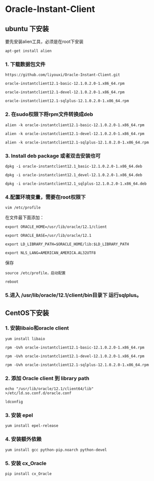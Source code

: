 # Oracle-Instant-Client
## ubuntu 下安装 
要先安装alien工具，必须是在root下安装

`apt-get install alien`

### 1. 下载数据包文件 ###

`https://github.com/liyouxi/Oracle-Instant-Client.git`

`oracle-instantclient12.1-basic-12.1.0.2.0-1.x86_64.rpm`

`oracle-instantclient12.1-devel-12.1.0.2.0-1.x86_64.rpm`

`oracle-instantclient12.1-sqlplus-12.1.0.2.0-1.x86_64.rpm`

### 2. 在sudo权限下将rpm文件转换成deb
`alien -k oracle-instantclient12.1-basic-12.1.0.2.0-1.x86_64.rpm`

`alien -k oracle-instantclient12.1-devel-12.1.0.2.0-1.x86_64.rpm`

`alien -k oracle-instantclient12.1-sqlplus-12.1.0.2.0-1.x86_64.rpm`

### 3. Install deb package 或者双击安装也可
`dpkg -i oracle-instantclient12.1_basic-12.1.0.2.0-1.x86_64.deb`

`dpkg -i oracle-instantclient12.1_devel-12.1.0.2.0-1.x86_64.deb`

`dpkg -i oracle-instantclient12.1_sqlplus-12.1.0.2.0-1.x86_64.deb`

### 4.配置环境变量，需要在root权限下

`vim /etc/profile`


在文件最下面添加：

  `export ORACLE_HOME=/usr/lib/oracle/12.1/client`
  
  `export ORACLE_BASE=/usr/lib/oracle/12.1`
  
  `export LD_LIBRARY_PATH=$ORACLE_HOME/lib:$LD_LIBRARY_PATH`
  
  `export NLS_LANG=AMERICAN_AMERICA.AL32UTF8`
  
保存

  `source /etc/profile，启动配置`

  `reboot`

### 5.进入 /usr/lib/oracle/12.1/client/bin目录下 运行sqlplus。



## CentOS下安装 

### 1. 安装libaio和oracle client 

`yum install libaio`

`rpm -Uvh oracle-instantclient12.1-basic-12.1.0.2.0-1.x86_64.rpm`

`rpm -Uvh oracle-instantclient12.1-devel-12.1.0.2.0-1.x86_64.rpm`

`rpm -Uvh oracle-instantclient12.1-sqlplus-12.1.0.2.0-1.x86_64.rpm`

### 2. 添加  Oracle client 到  library path

`echo "/usr/lib/oracle/12.1/client64/lib" >/etc/ld.so.conf.d/oracle.conf`

`ldconfig`

### 3. 安装 epel

`yum install epel-release`

### 4. 安装额外依赖   

`yum install gcc python-pip.noarch python-devel`

### 5. 安装 cx_Oracle

`pip install cx_Oracle`
